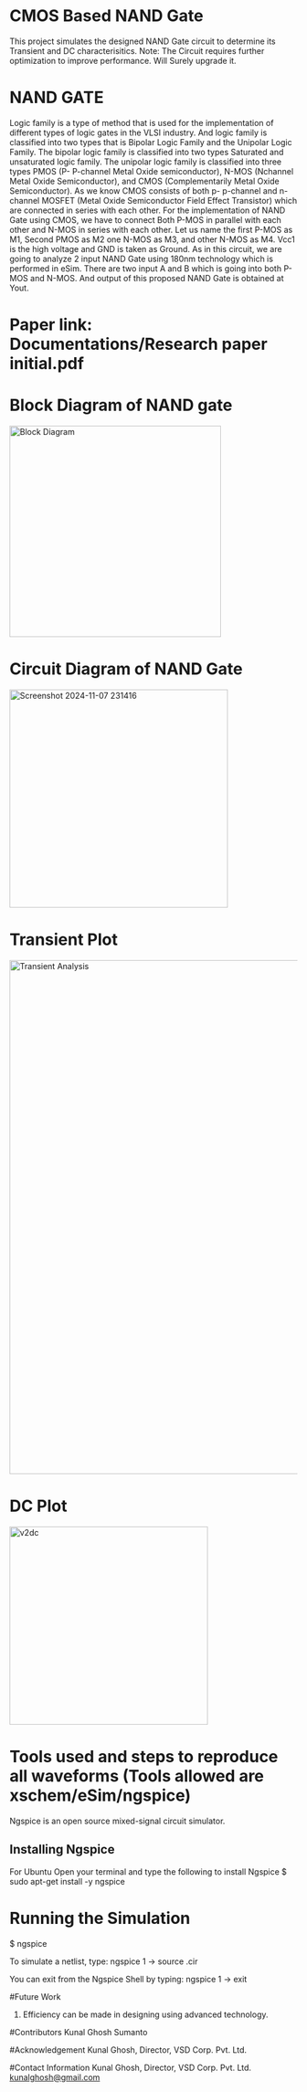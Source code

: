 # CMOS Based NAND Gate
This project simulates the designed NAND Gate circuit to determine its Transient and DC characterisitics.
Note: The Circuit requires further optimization to improve performance. Will Surely upgrade it.

# NAND GATE 
Logic family is a type of method that is used for the implementation of different types of logic gates in the VLSI industry. And logic family is classified into two types that is Bipolar Logic Family and the Unipolar Logic Family. The bipolar logic family is classified into two types Saturated and unsaturated logic family. The unipolar logic family is classified into three types PMOS (P- P-channel Metal Oxide semiconductor), N-MOS (Nchannel Metal Oxide Semiconductor), and CMOS 
(Complementarily Metal Oxide Semiconductor). As we know CMOS consists of both p- p-channel and n-channel MOSFET (Metal Oxide Semiconductor Field Effect Transistor) which are connected in series with each other. For the implementation of NAND Gate using CMOS, we have to connect Both P-MOS in parallel with each other and N-MOS in series with each other. Let us name the first P-MOS as M1, Second PMOS as M2 one N-MOS as M3, and other N-MOS as M4. Vcc1 is the high voltage and GND is taken as Ground. As in this circuit, we are going to analyze 2 input NAND Gate using 180nm technology which is performed in eSim. There are two input A and B which is going into both P-MOS and N-MOS. And output of this proposed NAND Gate is obtained at Yout.

# Paper link: Documentations/Research paper initial.pdf

# Block Diagram of NAND gate
<img width="370" alt="Block Diagram" src="https://github.com/user-attachments/assets/7d12a378-a421-49a9-9d3b-fa4a41beb183">


# Circuit Diagram of NAND Gate
<img width="382" alt="Screenshot 2024-11-07 231416" src="https://github.com/user-attachments/assets/eb93eeae-2992-4725-a0cc-f190050bfecf">

# Transient Plot
<img width="900" alt="Transient Analysis" src="https://github.com/user-attachments/assets/78b57246-25d1-41c5-935d-e35d237c8f04">


# DC Plot
<img width="347" alt="v2dc" src="https://github.com/user-attachments/assets/8994980a-c439-499a-a192-5f41132b34dc">

# Tools used and steps to reproduce all waveforms (Tools allowed are xschem/eSim/ngspice)
Ngspice is an open source mixed-signal circuit simulator.

## Installing Ngspice
For Ubuntu
Open your terminal and type the following to install Ngspice
$ sudo apt-get install -y ngspice

# Running the Simulation
$ ngspice

To simulate a netlist, type:
ngspice 1 ->  source <filename>.cir

You can exit from the Ngspice Shell by typing:
ngspice 1 ->  exit

#Future Work
1. Efficiency can be made in designing using advanced technology.

#Contributors
 Kunal Ghosh
 Sumanto

#Acknowledgement
 Kunal Ghosh, Director, VSD Corp. Pvt. Ltd.

#Contact Information
Kunal Ghosh, Director, VSD Corp. Pvt. Ltd. kunalghosh@gmail.com

   
   














